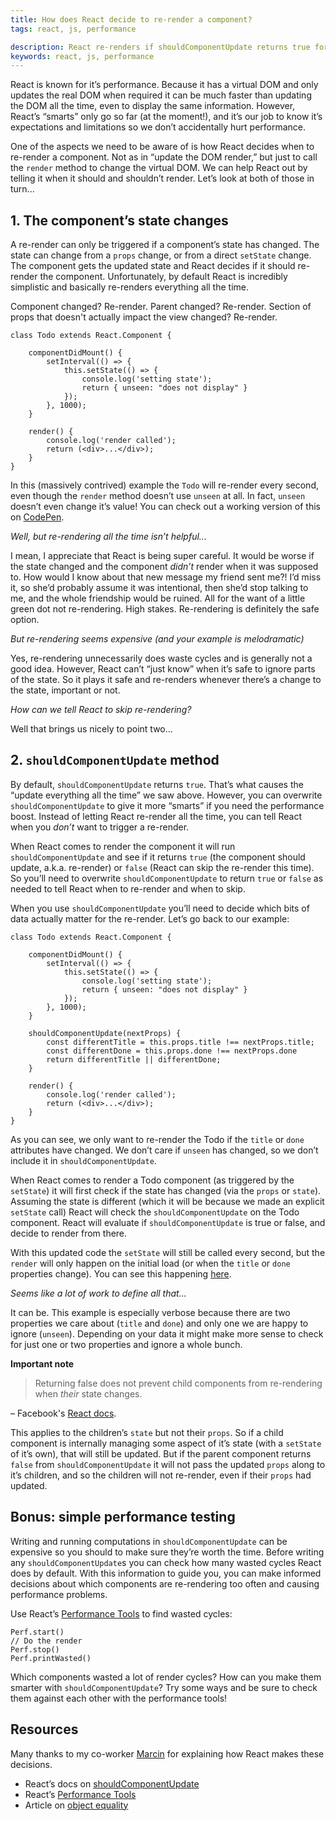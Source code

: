```yaml
---
title: How does React decide to re-render a component?
tags: react, js, performance

description: React re-renders if shouldComponentUpdate returns true for any reason. How can we use this knowledge to help performance?
keywords: react, js, performance
---
```


React is known for it’s performance. Because it has a virtual DOM and only updates the real DOM when required it can be much faster than updating the DOM all the time, even to display the same information. However, React’s “smarts” only go so far (at the moment!), and it’s our job to know it’s expectations and limitations so we don’t accidentally hurt performance.

One of the aspects we need to be aware of is how React decides when to re-render a component. Not as in “update the DOM render,” but just to call the `render` method to change the virtual DOM. We can help React out by telling it when it should and shouldn’t render. Let’s look at both of those in turn...

## 1. The component’s state changes

A re-render can only be triggered if a component’s state has changed. The state can change from a `props` change, or from a direct `setState` change. The component gets the updated state and React decides if it should re-render the component. Unfortunately, by default React is incredibly simplistic and basically re-renders everything all the time.

Component changed? Re-render. Parent changed? Re-render. Section of props that doesn't actually impact the view changed? Re-render.

```
class Todo extends React.Component {

    componentDidMount() {
        setInterval(() => {
            this.setState(() => {
                console.log('setting state');
                return { unseen: "does not display" }
            });
        }, 1000);
    }

    render() {
        console.log('render called');
        return (<div>...</div>);
    }
}
```

In this (massively contrived) example the `Todo` will re-render every second, even though the `render` method doesn’t use `unseen` at all. In fact, `unseen` doesn’t even change it’s value! You can check out a working version of this on [CodePen](https://codepen.io/lbain/pen/MJNpwL).

*Well, but re-rendering all the time isn’t helpful...*

I mean, I appreciate that React is being super careful. It would be worse if the state changed and the component *didn’t* render when it was supposed to. How would I know about that new message my friend sent me?! I’d miss it, so she’d probably assume it was intentional, then she’d stop talking to me, and the whole friendship would be ruined. All for the want of a little green dot not re-rendering. High stakes. Re-rendering is definitely the safe option.

*But re-rendering seems expensive (and your example is melodramatic)*

Yes, re-rendering unnecessarily does waste cycles and is generally not a good idea. However, React can’t “just know” when it’s safe to ignore parts of the state. So it plays it safe and re-renders whenever there’s a change to the state, important or not.

*How can we tell React to skip re-rendering?*

Well that brings us nicely to point two...

## 2. `shouldComponentUpdate` method

By default, `shouldComponentUpdate` returns `true`. That’s what causes the “update everything all the time” we saw above. However, you can overwrite `shouldComponentUpdate` to give it more “smarts” if you need the performance boost. Instead of letting React re-render all the time, you can tell React when you *don’t* want to trigger a re-render.

When React comes to render the component it will run `shouldComponentUpdate` and see if it returns `true` (the component should update, a.k.a. re-render) or `false` (React can skip the re-render this time). So you’ll need to overwrite `shouldComponentUpdate` to return `true` or `false` as needed to tell React when to re-render and when to skip.

When you use `shouldComponentUpdate` you’ll need to decide which bits of data actually matter for the re-render. Let’s go back to our example:

```
class Todo extends React.Component {

    componentDidMount() {
        setInterval(() => {
            this.setState(() => {
                console.log('setting state');
                return { unseen: "does not display" }
            });
        }, 1000);
    }

    shouldComponentUpdate(nextProps) {
        const differentTitle = this.props.title !== nextProps.title;
        const differentDone = this.props.done !== nextProps.done
        return differentTitle || differentDone;
    }

    render() {
        console.log('render called');
        return (<div>...</div>);
    }
}
```

As you can see, we only want to re-render the Todo if the `title` or `done` attributes have changed. We don’t care if `unseen` has changed, so we don’t include it in `shouldComponentUpdate`.

When React comes to render a Todo component (as triggered by the `setState`) it will first check if the state has changed (via the `props` or `state`). Assuming the state is different (which it will be because we made an explicit `setState` call) React will check the `shouldComponentUpdate` on the Todo component. React will evaluate if `shouldComponentUpdate` is true or false, and decide to render from there.

With this updated code the `setState` will still be called every second, but the `render` will only happen on the initial load (or when the `title` or `done` properties change). You can see this happening [here](https://codepen.io/lbain/pen/qReraZ).

*Seems like a lot of work to define all that...*

It can be. This example is especially verbose because there are two properties we care about (`title` and `done`) and only one we are happy to ignore (`unseen`). Depending on your data it might make more sense to check for just one or two properties and ignore a whole bunch.

**Important note**

> Returning false does not prevent child components from re-rendering when *their* state changes.
 
– Facebook's [React docs](https://facebook.github.io/react/docs/react-component.html#shouldcomponentupdate).

This applies to the children’s `state` but not their `props`. So if a child component is internally managing some aspect of it’s state (with a `setState` of it’s own), that will still be updated. But if the parent component returns `false` from `shouldComponentUpdate` it will not pass the updated `props` along to it’s children, and so the children will not re-render, even if their `props` had updated.


## Bonus: simple performance testing

Writing and running computations in `shouldComponentUpdate` can be expensive so you should to make sure they’re worth the time. Before writing any `shouldComponentUpdate`s you can check how many wasted cycles React does by default. With this information to guide you, you can make informed decisions about which components are re-rendering too often and causing performance problems.

Use React’s [Performance Tools](https://facebook.github.io/react/docs/perf.html) to find wasted cycles:

```
Perf.start()
// Do the render
Perf.stop()
Perf.printWasted()
```

Which components wasted a lot of render cycles? How can you make them smarter with `shouldComponentUpdate`? Try some ways and be sure to check them against each other with the performance tools!

## Resources

Many thanks to my co-worker [Marcin](https://twitter.com/MarcinS) for explaining how React makes these decisions.

* React’s docs on [shouldComponentUpdate](https://facebook.github.io/react/docs/react-component.html#shouldcomponentupdate)
* React’s [Performance Tools](https://facebook.github.io/react/docs/perf.html)
* Article on [object equality](http://adripofjavascript.com/blog/drips/object-equality-in-javascript.html)